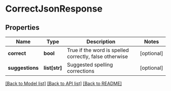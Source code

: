 # CorrectJsonResponse

## Properties
Name | Type | Description | Notes
------------ | ------------- | ------------- | -------------
**correct** | **bool** | True if the word is spelled correctly, false otherwise | [optional] 
**suggestions** | **list[str]** | Suggested spelling corrections | [optional] 

[[Back to Model list]](../README.md#documentation-for-models) [[Back to API list]](../README.md#documentation-for-api-endpoints) [[Back to README]](../README.md)


